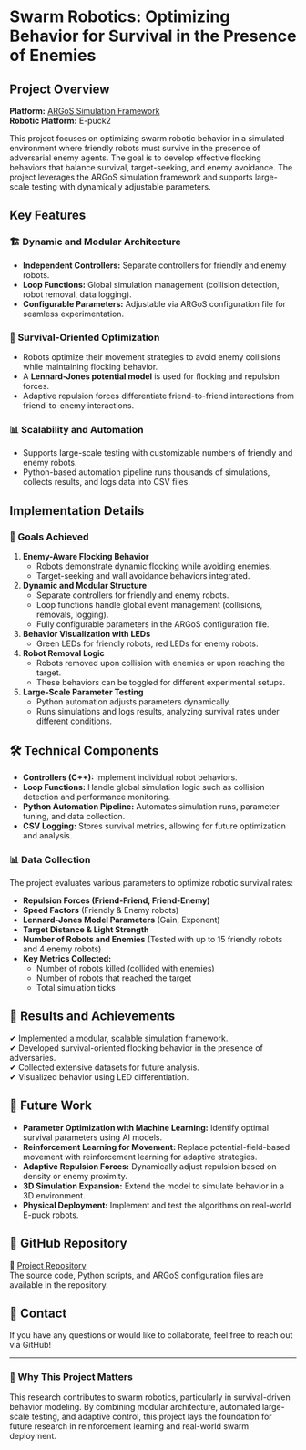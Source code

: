 # Swarm Robotics: Optimizing Behavior for Survival in the Presence of Enemies

## Project Overview
**Platform:** [ARGoS Simulation Framework](https://argos-sim.info/)  
**Robotic Platform:** E-puck2  

This project focuses on optimizing swarm robotic behavior in a simulated environment where friendly robots must survive in the presence of adversarial enemy agents. The goal is to develop effective flocking behaviors that balance survival, target-seeking, and enemy avoidance. The project leverages the ARGoS simulation framework and supports large-scale testing with dynamically adjustable parameters.

## Key Features
### 🏗 Dynamic and Modular Architecture
- **Independent Controllers:** Separate controllers for friendly and enemy robots.
- **Loop Functions:** Global simulation management (collision detection, robot removal, data logging).
- **Configurable Parameters:** Adjustable via ARGoS configuration file for seamless experimentation.

### 🔄 Survival-Oriented Optimization
- Robots optimize their movement strategies to avoid enemy collisions while maintaining flocking behavior.
- A **Lennard-Jones potential model** is used for flocking and repulsion forces.
- Adaptive repulsion forces differentiate friend-to-friend interactions from friend-to-enemy interactions.

### 📊 Scalability and Automation
- Supports large-scale testing with customizable numbers of friendly and enemy robots.
- Python-based automation pipeline runs thousands of simulations, collects results, and logs data into CSV files.

## Implementation Details
### 🚀 Goals Achieved
1. **Enemy-Aware Flocking Behavior**
   - Robots demonstrate dynamic flocking while avoiding enemies.
   - Target-seeking and wall avoidance behaviors integrated.
2. **Dynamic and Modular Structure**
   - Separate controllers for friendly and enemy robots.
   - Loop functions handle global event management (collisions, removals, logging).
   - Fully configurable parameters in the ARGoS configuration file.
3. **Behavior Visualization with LEDs**
   - Green LEDs for friendly robots, red LEDs for enemy robots.
4. **Robot Removal Logic**
   - Robots removed upon collision with enemies or upon reaching the target.
   - These behaviors can be toggled for different experimental setups.
5. **Large-Scale Parameter Testing**
   - Python automation adjusts parameters dynamically.
   - Runs simulations and logs results, analyzing survival rates under different conditions.

## 🛠 Technical Components
- **Controllers (C++):** Implement individual robot behaviors.
- **Loop Functions:** Handle global simulation logic such as collision detection and performance monitoring.
- **Python Automation Pipeline:** Automates simulation runs, parameter tuning, and data collection.
- **CSV Logging:** Stores survival metrics, allowing for future optimization and analysis.

### 📊 Data Collection
The project evaluates various parameters to optimize robotic survival rates:
- **Repulsion Forces (Friend-Friend, Friend-Enemy)**
- **Speed Factors** (Friendly & Enemy robots)
- **Lennard-Jones Model Parameters** (Gain, Exponent)
- **Target Distance & Light Strength**
- **Number of Robots and Enemies** (Tested with up to 15 friendly robots and 4 enemy robots)
- **Key Metrics Collected:**
  - Number of robots killed (collided with enemies)
  - Number of robots that reached the target
  - Total simulation ticks

## 🚀 Results and Achievements
✔ Implemented a modular, scalable simulation framework.  
✔ Developed survival-oriented flocking behavior in the presence of adversaries.  
✔ Collected extensive datasets for future analysis.  
✔ Visualized behavior using LED differentiation.  

## 🔮 Future Work
- **Parameter Optimization with Machine Learning:** Identify optimal survival parameters using AI models.
- **Reinforcement Learning for Movement:** Replace potential-field-based movement with reinforcement learning for adaptive strategies.
- **Adaptive Repulsion Forces:** Dynamically adjust repulsion based on density or enemy proximity.
- **3D Simulation Expansion:** Extend the model to simulate behavior in a 3D environment.
- **Physical Deployment:** Implement and test the algorithms on real-world E-puck robots.

## 🔗 GitHub Repository
📌 [Project Repository](https://github.com/EliyaHouri/flocking_e-puck)  
The source code, Python scripts, and ARGoS configuration files are available in the repository.

## 📢 Contact
If you have any questions or would like to collaborate, feel free to reach out via GitHub!

---
### 🌟 Why This Project Matters
This research contributes to swarm robotics, particularly in survival-driven behavior modeling. By combining modular architecture, automated large-scale testing, and adaptive control, this project lays the foundation for future research in reinforcement learning and real-world swarm deployment.

